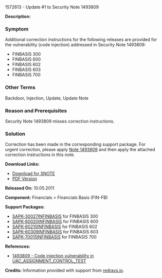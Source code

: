 1572613 - Update #1 to Security Note 1493809

**Description:**

### Symptom
Additional correction instructions for the following releases are provided for the vulnerability (code injection) addressed in Security Note 1493809:

- FINBASIS 300
- FINBASIS 600
- FINBASIS 602
- FINBASIS 603
- FINBASIS 700

### Other Terms
Backdoor, Injection, Update, Update Note

### Reason and Prerequisites
Security Note 1493809 misses correction instructions.

### Solution
Correction has been made in the corresponding support package. For urgent correction, please apply [Note 1493809](https://me.sap.com/notes/1493809) and then apply the attached correction instructions in this note.

**Download Links:**

- [Download for SNOTE](https://notesdownloads.sap.com/note/0040000009328972017)
- [PDF Version](https://userapps.support.sap.com/sap/support/sfm/notes/print/0001572613?language=en-US&token=5B7C47BE8DB268A5018178C99C1B1926)

**Released On:** 10.05.2011

**Component:** Financials > Financials Basis (FIN-FB)

**Support Packages:**

- [SAPK-30027INFINBASIS](https://me.sap.com/supportpackage/SAPK-30027INFINBASIS) for FINBASIS 300
- [SAPK-60020INFINBASIS](https://me.sap.com/supportpackage/SAPK-60020INFINBASIS) for FINBASIS 600
- [SAPK-60210INFINBASIS](https://me.sap.com/supportpackage/SAPK-60210INFINBASIS) for FINBASIS 602
- [SAPK-60309INFINBASIS](https://me.sap.com/supportpackage/SAPK-60309INFINBASIS) for FINBASIS 603
- [SAPK-70015INFINBASIS](https://me.sap.com/supportpackage/SAPK-70015INFINBASIS) for FINBASIS 700

**References:**

- [1493809 - Code injection vulnerability in UAC_ASSIGNMENT_CONTROL_TEST](https://me.sap.com/notes/1493809)

**Credits:** Information provided with support from [redrays.io](https://redrays.io).